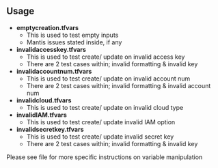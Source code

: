 Usage
-----------
* **emptycreation.tfvars**
  * This is used to test empty inputs
  * Mantis issues stated inside, if any
* **invalidaccesskey.tfvars**
  * This is used to test create/ update on invalid access key
  * There are 2 test cases within; invalid formatting & invalid key
* **invalidaccountnum.tfvars**
  * This is used to test create/ update on invalid account num
  * There are 2 test cases within; invalid formatting & invalid account num
* **invalidcloud.tfvars**
  * This is used to test create/ update on invalid cloud type
* **invalidIAM.tfvars**
  * This is used to test create/ update invalid IAM option
* **invalidsecretkey.tfvars**
  * This is used to test create/ update invalid secret key
  * There are 2 test cases within; invalid formatting & invalid key
  
Please see file for more specific instructions on variable manipulation
